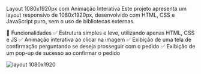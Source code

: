  Layout 1080x1920px com Animação Interativa
Este projeto apresenta um layout responsivo de 1080x1920px, desenvolvido com HTML, CSS e JavaScript puro, sem o uso de bibliotecas externas.

🚀 Funcionalidades
✅ Estrutura simples e leve, utilizando apenas HTML, CSS e JS
✅ Animação interativa ao clicar na imagem
✅ Exibição de uma tela de confirmação perguntando se deseja prosseguir com o pedido
✅ Exibição de um pop-up de sucesso ao confirmar o pedido

![layout 1080x1920](https://github.com/user-attachments/assets/da175ab0-5343-4d0e-8bd2-285218ffa3b3)
